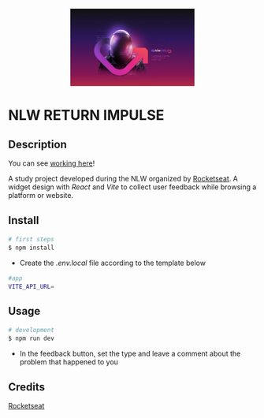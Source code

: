 <p align="center">
  <img src="./src/assets/wallpaper/wallpaper_1400x900.svg" width="50%"/>
</p>

# **NLW RETURN IMPULSE**

## **Description**

You can see [working here](https://nlw-widget-web-git-main-pedroam96.vercel.app/)!

A study project developed during the NLW organized by [Rocketseat](https://www.rocketseat.com.br/). A widget design with _React_ and _Vite_ to collect user feedback while browsing a platform or website.

## **Install**

```bash
# first steps
$ npm install
```

- Create the _.env.local_ file according to the template below

```bash
#app
VITE_API_URL=
```

## **Usage**

```bash
# development
$ npm run dev
```

- In the feedback button, set the type and leave a comment about the problem that happened to you

## **Credits**

[Rocketseat](https://www.rocketseat.com.br/)
